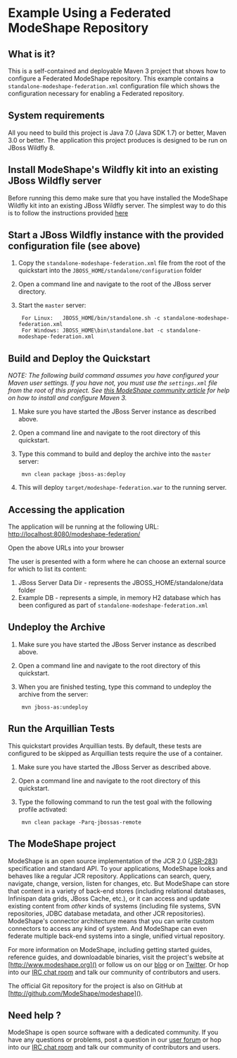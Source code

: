 Example Using a Federated ModeShape Repository
==============================================

What is it?
-----------

This is a self-contained and deployable Maven 3 project that shows how to configure a Federated ModeShape repository.
This example contains a `standalone-modeshape-federation.xml` configuration file which shows the configuration necessary for enabling a
Federated repository.

System requirements
-------------------

All you need to build this project is Java 7.0 (Java SDK 1.7) or better, Maven 3.0 or better.
The application this project produces is designed to be run on JBoss Wildfly 8.

Install ModeShape's Wildfly kit into an existing JBoss Wildfly server
---------------------------------------------------------------

Before running this demo make sure that you have installed the ModeShape Wildfly kit into an existing JBoss Wildfly server.
The simplest way to do this is to follow the instructions provided [here](https://docs.jboss.org/author/display/MODE/Installing+ModeShape+into+AS7)

Start a JBoss Wildfly instance with the provided configuration file (see above)
---------------------------------------------------------------------------

1. Copy the `standalone-modeshape-federation.xml` file from the root of the quickstart into the `JBOSS_HOME/standalone/configuration`
folder
2. Open a command line and navigate to the root of the JBoss server directory.
3. Start the `master` server:

        For Linux:   JBOSS_HOME/bin/standalone.sh -c standalone-modeshape-federation.xml
        For Windows: JBOSS_HOME\bin\standalone.bat -c standalone-modeshape-federation.xml

Build and Deploy the Quickstart
-------------------------------

_NOTE: The following build command assumes you have configured your Maven user settings. If you have not, you must use the `settings.xml`
file from the root of this project. See [this ModeShape community article](http://community.jboss.org/wiki/ModeShapeandMaven)
for help on how to install and configure Maven 3._

1. Make sure you have started the JBoss Server instance as described above.
2. Open a command line and navigate to the root directory of this quickstart.
3. Type this command to build and deploy the archive into the `master` server:

        mvn clean package jboss-as:deploy

4. This will deploy `target/modeshape-federation.war` to the running server.

Accessing the application
------------------------

The application will be running at the following URL: <http://localhost:8080/modeshape-federation/>

Open the above URLs into your browser

The user is presented with a form where he can choose an external source for which to list its content:

1. JBoss Server Data Dir - represents the JBOSS_HOME/standalone/data folder
2. Example DB - represents a simple, in memory H2 database which has been configured as part of  `standalone-modeshape-federation.xml`

Undeploy the Archive
--------------------

1. Make sure you have started the JBoss Server instance as described above.
2. Open a command line and navigate to the root directory of this quickstart.
3. When you are finished testing, type this command to undeploy the archive from the server:

        mvn jboss-as:undeploy

Run the Arquillian Tests
-------------------------

This quickstart provides Arquillian tests. By default, these tests are configured to be skipped as Arquillian tests require the use of a container.

1. Make sure you have started the JBoss Server as described above.
2. Open a command line and navigate to the root directory of this quickstart.
3. Type the following command to run the test goal with the following profile activated:

        mvn clean package -Parq-jbossas-remote

The ModeShape project
---------------------
ModeShape is an open source implementation of the JCR 2.0 
([JSR-283](http://www.jcp.org/en/jsr/detail?id=283])) specification and 
standard API. To your applications, ModeShape looks and behaves like a 
regular JCR repository. Applications can search, query, navigate, change, 
version, listen for changes, etc. But ModeShape can store that content 
in a variety of back-end stores (including relational databases, Infinispan 
data grids, JBoss Cache, etc.), or it can access and update existing content 
from *other* kinds of systems (including file systems, SVN repositories, 
JDBC database metadata, and other JCR repositories). ModeShape's connector 
architecture means that you can write custom connectors to access any 
kind of system. And ModeShape can even federate multiple back-end systems 
into a single, unified virtual repository.

For more information on ModeShape, including getting started guides, 
reference guides, and downloadable binaries, visit the project's website 
at [http://www.modeshape.org]() or follow us on our [blog](http://modeshape.wordpress.org) 
or on [Twitter](http://twitter.com/modeshape). Or hop into our 
[IRC chat room](http://www.jboss.org/modeshape/chat) and talk our community 
of contributors and users.

The official Git repository for the project is also on GitHub at 
[http://github.com/ModeShape/modeshape]().

Need help ?
-----------

ModeShape is open source software with a dedicated community. If you have 
any questions or problems, post a question in our 
[user forum](http://community.jboss.org/en/modeshape) or hop into our 
[IRC chat room](http://www.jboss.org/modeshape/chat) and talk our 
community of contributors and users.